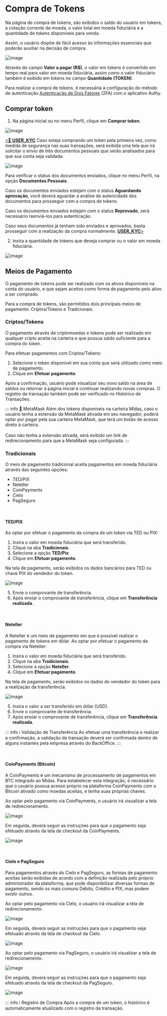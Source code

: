 # Compra de Tokens
Na página de compra de tokens, são exibidos o saldo do usuário em tokens, a cotação corrente da moeda, o valor total em moeda fiduciária e a quantidade de tokens disponíveis para venda.

Assim, o usuário dispõe de fácil acesso às informações essenciais que poderão auxiliar na decisão de compra.

![image](../img/wallet/wallet_tokens_purchase.png)

Através do campo **Valor a pagar (R$)**, o valor em tokens é convertido em tempo real para valor em moeda fiduciária, assim como o valor fiduciário também é exibido em tokens no campo **Quantidade (TOKEN)**.

Para realizar a compra de tokens, é necessária a configuração do método de autenticação [Autenticação de Dois Fatores](../account/authentication.md) (2FA) com o aplicativo Authy.

## Comprar token
1. Na página inicial ou no menu Perfil, clique em **Comprar token**.

![image](../img/wallet/wallet_options_buytokens.png)

[<feature><🔐 **USER_KYC**</feature>](../about/licenses.md)
Caso esteja comprando um token pela primeira vez, como medida de segurança nas suas transações, será exibida uma tela que irá solicitar o envio de três documentos pessoais que serão analisados para que sua conta seja validada.

![image](../img/profile/profile_userkyc.png)

Para verificar o status dos documentos enviados, clique no menu Perfil, na opção **Documentos Pessoais**.

Caso os documentos enviados estejam com o status **Aguardando aprovação**, você deverá aguardar a análise de autencidade dos documentos para prosseguir com a compra de tokens.

Caso os documentos enviados estejam com o status **Reprovado**, será necessário reenviá-los para autenticação.

Caso seus documentos já tenham sido enviados e aprovados, basta prosseguir com a realização da compra normalmente. [<feature>**USER_KYC**></feature>](../about/licenses.md)

2. Insira a quantidade de tokens que deseja comprar ou o valor em moeda fiduciária.

![image](../img/wallet/wallet_tokens_purchase_filled.png)

## Meios de Pagamento
O pagamento de tokens pode ser realizado com os ativos disponíveis na conta do usuário, e que sejam aceitos como forma de pagamento pelo ativo a ser comprado.

Para a compra de tokens, são permitidos dois principais meios de pagamento: Criptos/Tokens e Tradicionais.

### Criptos/Tokens
O pagamento através de criptomoedas e tokens pode ser realizado em qualquer cripto aceita na carteira e que possua saldo suficiente para a compra do token.

Para efetuar pagamentos com Criptos/Tokens:

1. Selecione o token disponível em sua conta que será utilizado como meio de pagamento.
2. Clique em **Efetuar pagamento**.

Após a confirmação, usuário pode visualizar seu novo saldo na área de saldos ou retornar à página inicial e continuar realizando novas compras. O registro da transação também pode ser verificado no Histórico de Transações.

::: info 🦊 <infoblocktitle>MetaMask</infoblocktitle>
<infoblocktext>Além dos tokens disponíveis na carteira Midas, caso o usuário tenha a extensão da MetaMask ativada em seu navegador, poderá optar por pagar pela sua carteira MetaMask, que terá um botão de acesso direto à carteira.<br><br>
Caso não tenha a extensão ativada, será exibido um link de redirecionamento para que a MetaMask seja configurada.</infoblocktext>
:::

### Tradicionais
O meio de pagamento tradicional aceita pagamentos em moeda fiduciária através das seguintes opções:

- TED/PIX
- Neteller
- CoinPayments
- Cielo
- PagSeguro

<br>

#### TED/PIX
Ao optar por efetuar o pagamento da compra de um token via TED ou PIX:

1. Insira o valor em moeda fiduciária que será transferido.
2. Clique na aba **Tradicionais**.
3. Selecione a opção **TED/Pix**
4. Clique em **Efetuar pagamento**.

Na tela de pagamento, serão exibidos os dados bancários para TED ou chave PIX do vendedor do token.

![image](../img/wallet/wallet_tokens_purchase_tedpix.png)

5. Envie o comprovante de transferência.
6. Após enviar o comprovante de transferência, clique em **Transferência realizada**.

<br>

#### Neteller
A Neteller é um meio de pagamento em que é possível realizar o pagamento de tokens em dólar. Ao optar por efetuar o pagamento da compra via Neteller:

1. Insira o valor em moeda fiduciária que será transferido.
2. Clique na aba **Tradicionais**.
3. Selecione a opção **Neteller**.
4. Clique em **Efetuar pagamento**.

Na tela de pagamento, serão exibidos os dados do vendedor do token para a realização da transferência.

![image](../img/wallet/wallet_tokens_purchase_neteller.png)

5. Insira o valor a ser transferido em dólar (USD).
6. Envie o comprovante de transferência.
7. Após enviar o comprovante de transferência, clique em **Transferência realizada**.

::: info ℹ️ <infoblocktitle>Validação de Transferência</infoblocktitle>
<infoblocktext>Ao efetuar uma transferência e realizar a confirmação, a validação da transação deverá ser confirmada dentro de alguns instantes pela empresa através do BackOffice.</infoblocktext>
:::

<br>

#### CoinPayments (Bitcoin)
A CoinPayments é um mecanismo de processamento de pagamentos em BTC integrado ao Midas. Para estabelecer esta integração, é necessário que o usuário possua acesso próprio na plataforma CoinPayments com o Bitcoin ativado como moedas aceitas, e tenha suas próprias chaves.

Ao optar pelo pagamento via CoinPayments, o usuário irá visualizar a tela de redirecionamento.

![image](../img/wallet/wallet_tokens_purchase_coinpayments.png)

Em seguida, deverá seguir as instruções para que o pagamento seja efetuado através da tela de checkout da CoinPayments.

![image](../img/wallet/wallet_tokens_purchase_coinpayments_checkout.png)

<br>

#### Cielo e PagSeguro
Para pagamentos através do Cielo e PagSeguro, as formas de pagamento aceitas serão exibidas de acordo com a definição realizada pelo próprio administrador da plataforma, que pode disponibilizar diversas formas de pagamento, sendo os mais comuns Débito, Crédito e PIX, mas podem existir outros.

Ao optar pelo pagamento via Cielo, o usuário irá visualizar a tela de redirecionamento.

![image](../img/wallet/wallet_tokens_purchase_cielo.png)

Em seguida, deverá seguir as instruções para que o pagamento seja efetuado através da tela de checkout da Cielo.

![image](../img/wallet/wallet_tokens_purchase_cielo_checkout.png)

Ao optar pelo pagamento via PagSeguro, o usuário irá visualizar a tela de redirecionamento.

![image](../img/wallet/wallet_tokens_purchase_pagseguro.png)

Em seguida, deverá seguir as instruções para que o pagamento seja efetuado através da tela de checkout da PagSeguro.

![image](../img/wallet/wallet_tokens_purchase_pagseguro_checkout.png)

::: info ℹ️ <infoblocktitle>Registro de Compra</infoblocktitle>
<infoblocktext>Após a compra de um token, o histórico é automaticamente atualizado com o registro da transação.</infoblocktext>
